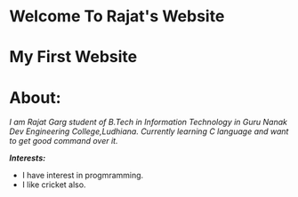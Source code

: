 # Welcome To Rajat's Website
# My First Website
# About:
*I am Rajat Garg student of B.Tech in Information Technology in Guru Nanak Dev Engineering College,Ludhiana.
Currently learning C language and want to get good command over it.*


***Interests:***
- I have interest in progmramming.
- I like cricket also.
